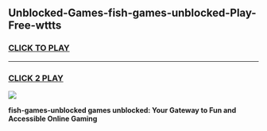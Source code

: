 
## Unblocked-Games-fish-games-unblocked-Play-Free-wttts
<h3>
<a href="https://premium76.site?title=fish-games-unblocked&ref=23A">CLICK TO PLAY</a></h3>
<hr>

<h3>
<a href="https://premium76.site?title=fish-games-unblocked&ref=23A">CLICK 2 PLAY</a>
  
</h3>

<a href="https://premium76.site?title=fish-games-unblocked&ref=23A"><img src="https://clearcache.store/games.png"></a>


**fish-games-unblocked games unblocked: Your Gateway to Fun and Accessible Online Gaming**
